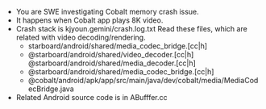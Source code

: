 - You are SWE investigating Cobalt memory crash issue.
- It happens when Cobalt app plays 8K video.
- Crash stack is kjyoun.gemini/crash.log.txt
 Read these files, which are related with video decoding/rendering.
  - starboard/android/shared/media_codec_bridge.[cc|h]
  - @starboard/android/shared/video_decoder.[cc|h] @starboard/android/shared/media_decoder.[cc|h]
  - @starboard/android/shared/media_codec_bridge.[cc|h]
  - @cobalt/android/apk/app/src/main/java/dev/cobalt/media/MediaCodecBridge.java  
- Related Android source code is in ABufffer.cc
